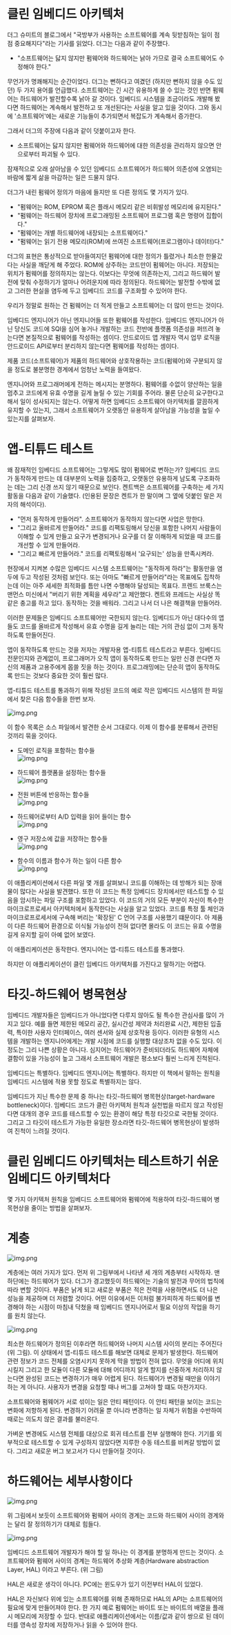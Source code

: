 # **클린 임베디드 아키텍처**  
더그 슈미트의 블로그에서 "국방부가 사용하는 소프트웨어를 계속 뒷받침하는 일이 점점 중요해지다"라는 기사를 읽었다. 더그는 다음과 같이 주장했다.  
  
- "소프트웨어는 닳지 않지만 펌웨어와 하드웨어는 낡아 가므로 결국 소프트웨어도 수정해야 한다."  
  
무언가가 명쾌해지는 순간이었다. 더그는 뻔하다고 여겼던 (하지만 뻔하지 않을 수도 있던) 두 가지 용어를 언급했다. 소프트웨어는 긴 시간 유용하게 쓸 수 
있는 것인 반면 펌웨어는 하드웨어가 발전할수록 낡아 갈 것이다. 임베디드 시스템을 조금이라도 개발해 봤다면 하드웨어는 계속해서 발전하고 또 개선된다는 
사실을 알고 있을 것이다. 그와 동시에 '소프트웨어'에는 새로운 기능들이 추가되면서 복잡도가 계속해서 증가한다.  
  
그래서 더그의 주장에 다음과 같이 덧붙이고자 한다.  
  
- 소프트웨어는 닳지 않지만 펌웨어와 하드웨어에 대한 의존성을 관리하지 않으면 안으로부터 파괴될 수 있다.  
  
잠재적으로 오래 살아남을 수 있던 임베디드 소프트웨어가 하드웨어 의존성에 오염되는 바람에 짧게 삶을 마감하는 일은 드물지 않다.  
  
더그가 내린 펌웨어 정의가 마음에 들지만 또 다른 정의도 몇 가지가 있다.  
  
- "펌웨어는 ROM, EPROM 혹은 플래시 메모리 같은 비휘발성 메모리에 유지된다."  
- "펌웨어는 하드웨어 장치에 프로그래밍된 소프트웨어 프로그램 혹은 명령어 집합이다."  
- "펌웨어는 개별 하드웨어에 내장되는 소프트웨어다."  
- "펌웨어는 읽기 전용 메모리(ROM)에 쓰여진 소프트웨어(프로그램이나 데이터)다."  
  
더그의 표현은 통상적으로 받아들여지던 펌웨어에 대한 정의가 틀렸거나 최소한 한물갔다는 사실을 깨닫게 해 주었다. ROM에 상주하는 코드만이 펌웨어는 
아니다. 저장되는 위치가 펌웨어를 정의하지는 않는다. 이보다는 무엇에 의존하는지, 그리고 하드웨어 발전에 맞춰 수정하기가 얼마나 어려운지에 따라 
정의된다. 하드웨어는 발전할 수밖에 없고 그러한 현실을 염두에 두고 임베디드 코드를 구조화할 수 있어야 한다.  
  
우리가 정말로 원하는 건 펌웨어는 더 적게 만들고 소프트웨어는 더 많이 만드는 것이다.  
  
임베디드 엔지니어가 아닌 엔지니어들 또한 펌웨어를 작성한다. 임베디드 엔지니어가 아닌 당신도 코드에 SQl을 심어 놓거나 개발하는 코드 전반에 플랫폼 
의존성을 퍼뜨려 놓는다면 본질적으로 펌웨어를 작성하는 셈이다. 안드로이드 앱 개발자 역시 업무 로직을 안드로이드 API로부터 분리하지 않는다면 펌웨어를 
작성하는 셈이다.  
  
제품 코드(소프트웨어)가 제품의 하드웨어와 상호작용하는 코드(펌웨어)와 구분되지 않을 정도로 불분명한 경계에서 엄청난 노력을 들여왔다.  
  
엔지니어와 프로그래머에게 전하는 메시지는 분명하다. 펌웨어를 수없이 양산하는 일을 멈추고 코드에게 유효 수명을 길게 늘릴 수 있는 기회를 주어라. 
물론 단순히 요구한다고 해서 일이 성사되지는 않는다. 어떻게 하면 임베디드 소프트웨어 아키텍처를 깔끔하게 유지할 수 있는지, 그래서 소프트웨어가 
오랫동안 유용하게 살아남을 가능성을 높일 수 있는지를 살펴보자.  
  
# **앱-티튜드 테스트**  
왜 잠재적인 임베디드 소프트웨어는 그렇게도 많이 펌웨어로 변하는가? 임베디드 코드가 동작하게 만드는 데 대부분의 노력을 집중하고, 오랫동안 유용하게 
남도록 구조화하는 데는 그리 신경 쓰지 않기 때문으로 보인다. 켄트백은 소프트웨어를 구축하는 세 가지 활동을 다음과 같이 기술했다. (인용된 문장은 켄트가 한 
말이며 그 옆에 덧붙인 말은 저자의 해석이다).  
  
- "먼저 동작하게 만들어라". 소프트웨어가 동작하지 않는다면 사업은 망한다.  
- "그리고 올바르게 만들어라." 코드를 리팩토링해서 당신을 포함한 나머지 사람들이 이해할 수 있게 만들고 요구가 변경되거나 요구를 더 잘 이해하게 
되었을 때 코드를 개선할 수 있게 만들어라.  
- "그리고 빠르게 만들어라." 코드를 리팩토링해서 '요구되는' 성능을 만족시켜라.  
  
현장에서 지켜본 수많은 임베디드 시스템 소프트웨어는 "동작하게 하라"는 활동만을 염두에 두고 작성된 것처럼 보인다. 또는 아마도 "빠르게 만들어라"라는 
목표에도 집착하는데 이는 아주 세세한 최적화를 틈만 나면 수행해야 달성되는 목표다. 프렌드 브룩스는 맨먼스 미신에서 "버리기 위한 계획을 세우라"고 
제안했다. 켄트와 프레드는 사실상 똑같은 충고를 하고 있다. 동작하는 것을 배워라. 그리고 나서 더 나은 해결책을 만들어라.  
  
이러한 문제들은 임베디드 소프트웨어만 국한되지 않는다. 임베디드가 아닌 대다수의 앱들도 코드를 올바르게 작성해서 유효 수명을 길게 늘리는 데는 거의 
관심 없이 그저 동작하도록 만들어진다.  
  
앱이 동작하도록 만드는 것을 저자는 개발자용 앱-티튜트 테스트라고 부른다. 임베디드 전문인지와 관계없이, 프로그래머가 오직 앱이 동작하도록 만드는 
일만 신경 쓴다면 자신의 제품과 고용주에게 몹쓸 짓을 하는 것이다. 프로그래밍에는 단순히 앱이 동작하도록 만드는 것보다 중요한 것이 훨씬 많다.  
  
앱-티튜드 테스트를 통과하기 위해 작성된 코드의 예로 작은 임베디드 시스템의 한 파일에서 찾은 다음 함수들을 한번 보자.  
  
![img.png](image/img.png)  
  
이 함수 목록은 소스 파일에서 발견한 순서 그대로다. 이제 이 함수를 분류해서 관련된 것끼리 묶을 것이다.  
  
- 도메인 로직을 포함하는 함수들  
![img.png](image/img2.png)  
  
- 하드웨어 플랫폼을 설정하는 함수들  
![img.png](image/img3.png)  
  
- 전원 버튼에 반응하는 함수들  
![img.png](image/img4.png)  
  
- 하드웨어로부터 A/D 입력을 읽어 들이는 함수  
![img.png](image/img5.png)  
  
- 영구 저장소에 값을 저장하는 함수들  
![img.png](image/img6.png)  
  
- 함수의 이름과 함수가 하는 일이 다른 함수  
![img.png](image/img7.png)  
  
이 애플리케이션에서 다른 파일 몇 개를 살펴보니 코드를 이해하는 데 방해가 되는 장애물이 많다는 사실을 발견했다. 또한 이 코드는 특정 임베디드 장치에서만 
테스트할 수 있음을 암시하는 파일 구조를 포함하고 있었다. 이 코드의 거의 모든 부분이 자신이 특수한 마이크로프로세서 아키텍처에서 동작한다는 사실을 
알고 있었다. 코드를 특정 툴 체인과 마이크로프로세서에 구속해 버리는 '확장된' C 언어 구조를 사용했기 떄문이다. 아 제품이 다른 하드웨어 환경으로 
이식될 가능성이 전혀 없다면 몰라도 이 코드는 유효 수명을 길게 유지할 길이 아예 없어 보였다.  
  
이 애플리케이션은 동작한다. 엔지니어는 앱-티튜드 테스트를 통과했다.  
  
하지만 이 애플리케이션이 클린 임베디드 아키텍처를 가진다고 말하기는 어렵다.  
  
# **타깃-하드웨어 병목현상**  
임베디드 개발자들은 임베디드가 아니었다면 다루지 않아도 될 특수한 관심사를 많이 가지고 있다. 예를 들면 제한된 메모리 공간, 실시간성 제약과 처리완료 
시간, 제한된 입출력, 특이한 사용자 인터페이스, 여러 센서와 실제 상호작용 등이다. 이러한 유형의 시스템을 개발하는 엔지니어에게는 개발 시점에 코드를 
실행할 대상조차 없을 수도 있다. 이 정도는 그리 나쁜 상황은 아니다. 심지어는 하드웨어가 준비되더라도 하드웨어 자체에 결함이 있을 가능성이 높고 그래서 
소프트웨어 개발은 평소보다 훨씬 느리게 진척된다.  
  
임베디드는 특별하다. 임베디드 엔지니어는 특별하다. 하지만 이 책에서 말하는 원칙을 임베디드 시스템에 적용 못할 정도로 특별하지는 않다.  
  
임베디드가 지닌 특수한 문제 중 하나는 타깃-하드웨어 병목현상(target-hardware bottleneck)이다. 임베디드 코드가 클린 아키텍처 원칙과 실천법을 
따르지 않고 작성된다면 대개의 경우 코드를 테스트할 수 있는 환경이 해당 특정 타깃으로 국한될 것이다. 그리고 그 타깃이 테스트가 가능한 유일한 장소라면 
타깃-하드웨어 병목현상이 발생하여 진척이 느려질 것이다.  
  
# **클린 임베디드 아키텍처는 테스트하기 쉬운 임베디드 아키텍처다**  
몇 가지 아키텍처 원칙을 임베디드 소프트웨어와 펌웨어에 적용하여 타깃-하드웨어 병목현상을 줄이는 방법을 살펴보자.  
  
# **계층**  
![img.png](image/img8.png)  
  
계층에는 여러 가지가 있다. 먼저 위 그림부에서 나타낸 세 개의 계층부터 시작하자. 맨 하단에는 하드웨어가 있다. 더그가 경고했듯이 하드웨어는 기술의 발전과 
무어의 법칙에 따라 변할 것이다. 부품은 낡게 되고 새로운 부품은 적은 전력을 사용하면서도 더 나은 성능을 제공하며 더 저렴할 것이다. 어떤 이유에서든 
이처럼 불가피하게 하드웨어를 변경해야 하는 시점이 마침내 닥쳤을 때 임베디드 엔지니어로서 필요 이상의 작업을 하기를 원치 않는다.  
  
![img.png](image/img9.png)  
  
최소한 하드웨어가 정의된 이후라면 하드웨어와 나머지 시스템 사이의 분리는 주어진다(위 그림). 이 상태에서 앱-티튜드 테스트를 해보면 대체로 문제가 발생한다. 
하드웨어 관련 정보가 코드 전체를 오염시키지 못하게 막을 방법이 전혀 없다. 무엇을 어디에 위치시킬지 그리고 한 모듈이 다른 모듈에 대해 어디까지 알게 
할지를 신중하게 처리하지 않는다면 완성된 코드는 변경하기가 매우 어렵게 된다. 하드웨어가 변경될 때만을 이야기하는 게 아니다. 사용자가 변경을 요청할 
때나 버그를 고쳐야 할 떄도 마찬가지다.  
  
소프트웨어와 펌웨어가 서로 섞이는 일은 안티 패턴이다. 이 안티 패턴을 보이는 코드는 변화에 저항하게 된다. 변경하기 어려울 뿐 아니라 변경하는 일 
자체가 위험을 수반하여 때로는 의도치 않은 결과를 불러온다.  
  
가벼운 변경에도 시스템 전체를 대상으로 회귀 테스트를 전부 실행해야 한다. 기기를 외부적으로 테스트할 수 있게 구성하지 않았다면 지루한 수동 테스트를 
비켜갈 방법이 없다. 그리고 새로운 버그 보고서가 다시 만들어질 것이다.  
  
# **하드웨어는 세부사항이다**  
![img.png](image/img10.png)  
  
위 그림에서 보듯이 소프트웨어와 펌웨어 사이의 경계는 코드와 하드웨어 사이의 경계와는 달리 잘 정의하기가 대체로 힘들다.  
  
![img.png](image/img11.png)  
  
임베디드 소프트웨어 개발자가 해야 할 일 하나는 이 경계를 분명하게 만드는 것이다. 소프트웨어와 펌웨어 사이의 경계는 하드웨어 추상화 계층(Hardware 
abstraction Layer, HAL) 이라고 부른다. (위 그림)  
  
HAL은 새로운 생각이 아니다. PC에는 윈도우가 있기 이전부터 HAL이 있었다.  
  
HAL은 자신보다 위에 있는 소프트웨어를 위해 존재하므로 HAL의 API는 소프트웨어의 필요에 맞게 만들어져야 한다. 한 가지 예로 펌웨어는 바이트 또는 바이트의 
배열을 플래시 메모리에 저장할 수 있다. 반대로 애플리케이션에서는 이름/값과 같이 쌍으로 된 데이터를 영속성 장치에 저장하거나 읽을 수 있어야 한다.  
  
